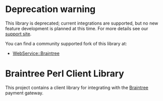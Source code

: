 # Deprecation warning

This library is deprecated; current integrations are supported, but no new feature development is planned at this time. For more details see our [support site](https://support.braintreepayments.com/customer/portal/articles/1763061-status-of-the-perl-client-library).

You can find a community supported fork of this library at:

* [WebService::Braintree](https://metacpan.org/pod/WebService::Braintree)

# Braintree Perl Client Library

This project contains a client library for integrating with the [Braintree](http://www.braintreepayments.com)
payment gateway.


